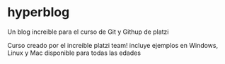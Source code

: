 # hyperblog
Un blog increible para el curso de Git y Githup de platzi

Curso creado por el increible platzi team! 
incluye ejemplos en Windows, Linux y Mac
disponible para todas las edades 